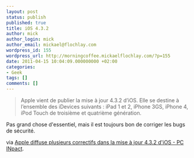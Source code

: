 ```yaml
---
layout: post
status: publish
published: true
title: iOS 4.3.2
author: mick
author_login: mick
author_email: mickael@flochlay.com
wordpress_id: 155
wordpress_url: http://morningcoffee.mickaelflochlay.com/?p=155
date: 2011-04-15 10:04:09.000000000 +02:00
categories:
- Geek
tags: []
comments: []
---
```

<blockquote>Apple vient de publier la mise à jour 4.3.2 d’iOS. Elle se destine à l’ensemble des iDevices suivants : iPad 1 et 2, iPhone 3GS, iPhone 4, iPod Touch de troisième et quatrième génération.</blockquote>
Pas grand chose d'essentiel, mais il est toujours bon de corriger les bugs de sécurité.

via <a href="http://www.pcinpact.com/actu/news/63104-apple-ios-432-telechargement-nouveautes.htm">Apple diffuse plusieurs correctifs dans la mise à jour 4.3.2 d'iOS - PC INpact</a>.
